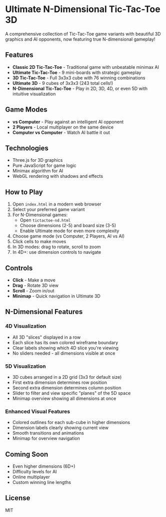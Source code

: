 # Ultimate N-Dimensional Tic-Tac-Toe 3D

A comprehensive collection of Tic-Tac-Toe game variants with beautiful 3D graphics and AI opponents, now featuring true N-dimensional gameplay!

## Features

- **Classic 2D Tic-Tac-Toe** - Traditional game with unbeatable minimax AI
- **Ultimate Tic-Tac-Toe** - 9 mini-boards with strategic gameplay
- **3D Tic-Tac-Toe** - Full 3x3x3 cube with 76 winning combinations
- **Ultimate 3D** - 9 cubes of 3x3x3 (243 total cells!)
- **N-Dimensional Tic-Tac-Toe** - Play in 2D, 3D, 4D, or even 5D with intuitive visualization

## Game Modes

- **vs Computer** - Play against an intelligent AI opponent
- **2 Players** - Local multiplayer on the same device
- **Computer vs Computer** - Watch AI battle it out

## Technologies

- Three.js for 3D graphics
- Pure JavaScript for game logic
- Minimax algorithm for AI
- WebGL rendering with shadows and effects

## How to Play

1. Open `index.html` in a modern web browser
2. Select your preferred game variant
3. For N-Dimensional games:
   - Open `tictactoe-nd.html`
   - Choose dimensions (2-5) and board size (3-5)
   - Enable Ultimate mode for even more complexity
4. Choose game mode (vs Computer, 2 Players, AI vs AI)
5. Click cells to make moves
6. In 3D modes: drag to rotate, scroll to zoom
7. In 4D+: use dimension controls to navigate

## Controls

- **Click** - Make a move
- **Drag** - Rotate 3D view
- **Scroll** - Zoom in/out
- **Minimap** - Quick navigation in Ultimate 3D

## N-Dimensional Features

### 4D Visualization
- All 3D "slices" displayed in a row
- Each slice has its own colored wireframe boundary
- Clear labels showing which 4D slice you're viewing
- No sliders needed - all dimensions visible at once

### 5D Visualization
- 3D cubes arranged in a 2D grid (3x3 for default size)
- First extra dimension determines row position
- Second extra dimension determines column position
- Slider to filter and view specific "planes" of the 5D space
- Minimap overview showing all dimensions at once

### Enhanced Visual Features
- Colored outlines for each sub-cube in higher dimensions
- Dimension labels clearly showing current view
- Smooth transitions and animations
- Minimap for overview navigation

## Coming Soon

- Even higher dimensions (6D+)
- Difficulty levels for AI
- Online multiplayer
- Custom winning line lengths

## License

MIT